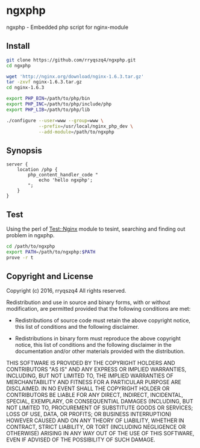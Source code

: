 ngxphp
======
ngxphp -  Embedded php script for nginx-module

Install
-------
```sh
git clone https://github.com/rryqszq4/ngxphp.git
cd ngxphp

wget 'http://nginx.org/download/nginx-1.6.3.tar.gz'
tar -zxvf nginx-1.6.3.tar.gz
cd nginx-1.6.3

export PHP_BIN=/path/to/php/bin
export PHP_INC=/path/to/php/include/php
export PHP_LIB=/path/to/php/lib

./configure --user=www --group=www \
			--prefix=/usr/local/nginx_php_dev \
			--add-module=/path/to/ngxphp
```

Synopsis
--------
```nginx
server {
	location /php {
		php_content_handler_code "
			echo 'hello ngxphp';
		";
	}
}
```

Test
----
Using the perl of [Test::Nginx](https://github.com/openresty/test-nginx) module to tesint, searching and finding out problem in ngxphp. 

```sh
cd /path/to/ngxphp
export PATH=/path/to/ngxphp:$PATH
prove -r t
```

Copyright and License
---------------------
Copyright (c) 2016, rryqszq4
All rights reserved.

Redistribution and use in source and binary forms, with or without
modification, are permitted provided that the following conditions are met:

* Redistributions of source code must retain the above copyright notice, this
  list of conditions and the following disclaimer.

* Redistributions in binary form must reproduce the above copyright notice,
  this list of conditions and the following disclaimer in the documentation
  and/or other materials provided with the distribution.

THIS SOFTWARE IS PROVIDED BY THE COPYRIGHT HOLDERS AND CONTRIBUTORS "AS IS"
AND ANY EXPRESS OR IMPLIED WARRANTIES, INCLUDING, BUT NOT LIMITED TO, THE
IMPLIED WARRANTIES OF MERCHANTABILITY AND FITNESS FOR A PARTICULAR PURPOSE ARE
DISCLAIMED. IN NO EVENT SHALL THE COPYRIGHT HOLDER OR CONTRIBUTORS BE LIABLE
FOR ANY DIRECT, INDIRECT, INCIDENTAL, SPECIAL, EXEMPLARY, OR CONSEQUENTIAL
DAMAGES (INCLUDING, BUT NOT LIMITED TO, PROCUREMENT OF SUBSTITUTE GOODS OR
SERVICES; LOSS OF USE, DATA, OR PROFITS; OR BUSINESS INTERRUPTION) HOWEVER
CAUSED AND ON ANY THEORY OF LIABILITY, WHETHER IN CONTRACT, STRICT LIABILITY,
OR TORT (INCLUDING NEGLIGENCE OR OTHERWISE) ARISING IN ANY WAY OUT OF THE USE
OF THIS SOFTWARE, EVEN IF ADVISED OF THE POSSIBILITY OF SUCH DAMAGE.
